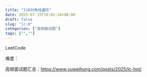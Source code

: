 ```yaml
---
title: "118对角线遍历"
date: 2025-07-15T19:01:34+08:00
draft: false
slug: "lc-0"
categories: ["高频面试题"]
tags: ["",""]
---
```


LeetCode

难度：

高频面试题汇总：https://www.yuweihung.com/posts/2025/lc-hot/

<!--more-->

```cpp

```
